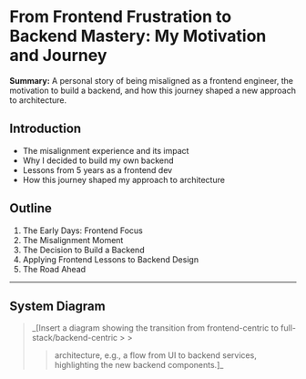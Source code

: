 # From Frontend Frustration to Backend Mastery: My Motivation and Journey

**Summary:** A personal story of being misaligned as a frontend engineer, the motivation to build a
backend, and how this journey shaped a new approach to architecture.

## Introduction

- The misalignment experience and its impact
- Why I decided to build my own backend
- Lessons from 5 years as a frontend dev
- How this journey shaped my approach to architecture

## Outline

1. The Early Days: Frontend Focus
2. The Misalignment Moment
3. The Decision to Build a Backend
4. Applying Frontend Lessons to Backend Design
5. The Road Ahead

---

## System Diagram

> \_[Insert a diagram showing the transition from frontend-centric to full-stack/backend-centric > >
>
> > architecture, e.g., a flow from UI to backend services, highlighting the new backend
> > components.]\_
